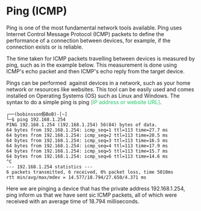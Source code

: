 # Ping (ICMP)

Ping is one of the most fundamental network tools available. Ping uses Internet Control Message Protocol (ICMP) packets to define the performance of a connection between devices, for example, if the connection exists or is reliable.

The time taken for ICMP packets travelling between devices is measured by ping, such as in the example below. This measurement is done using ICMP's echo packet and then ICMP's echo reply from the target device.

Pings can be performed  against devices in a network, such as your home network or resources like websites. This tool can be easily used and comes installed on Operating Systems (OS) such as Linux and Windows. The syntax to do a simple ping is ping <span style="color: #2dc26b;">\[IP address or website URL\]</span>.

```Shell
┌──(bobinsson㉿BoB)-[~]
└─$ ping 192.168.1.254
PING 192.168.1.254 (192.168.1.254) 56(84) bytes of data.
64 bytes from 192.168.1.254: icmp_seq=1 ttl=113 time=27.7 ms
64 bytes from 192.168.1.254: icmp_seq=2 ttl=113 time=20.5 ms
64 bytes from 192.168.1.254: icmp_seq=3 ttl=113 time=16.5 ms
64 bytes from 192.168.1.254: icmp_seq=4 ttl=113 time=17.9 ms
64 bytes from 192.168.1.254: icmp_seq=5 ttl=113 time=15.7 ms
64 bytes from 192.168.1.254: icmp_seq=6 ttl=113 time=14.6 ms
^C
--- 192.168.1.254 statistics ---
6 packets transmitted, 6 received, 0% packet loss, time 5010ms
rtt min/avg/max/mdev = 14.577/18.794/27.650/4.371 ms
```

Here we are pinging a device that has the private address 192.168.1.254, ping inform us that we have sent sic ICMP packets, all of which were received with an average time of 18.794 milliseconds.